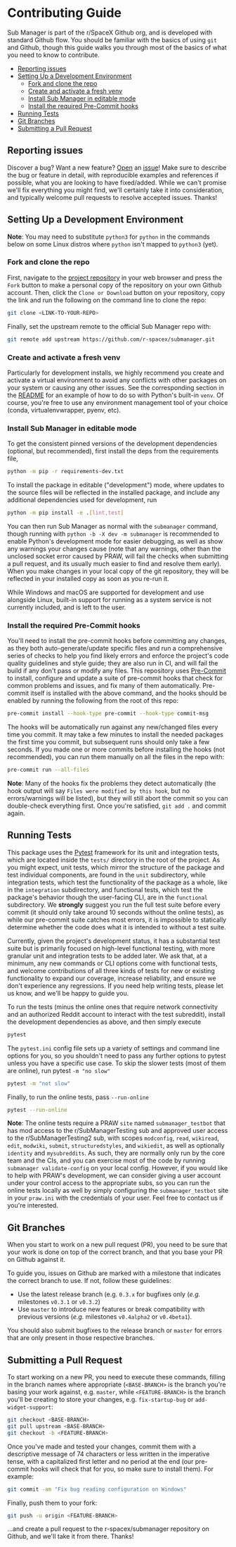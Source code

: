 # Contributing Guide

Sub Manager is part of the r/SpaceX Github org, and is developed with standard Github flow.
You should be familiar with the basics of using ``git`` and Github, though this guide walks you through most of the basics of what you need to know to contribute.



<!-- markdownlint-disable -->
<!-- START doctoc generated TOC please keep comment here to allow auto update -->
<!-- DON'T EDIT THIS SECTION, INSTEAD RE-RUN doctoc TO UPDATE -->

- [Reporting issues](#reporting-issues)
- [Setting Up a Development Environment](#setting-up-a-development-environment)
  - [Fork and clone the repo](#fork-and-clone-the-repo)
  - [Create and activate a fresh venv](#create-and-activate-a-fresh-venv)
  - [Install Sub Manager in editable mode](#install-sub-manager-in-editable-mode)
  - [Install the required Pre-Commit hooks](#install-the-required-pre-commit-hooks)
- [Running Tests](#running-tests)
- [Git Branches](#git-branches)
- [Submitting a Pull Request](#submitting-a-pull-request)

<!-- END doctoc generated TOC please keep comment here to allow auto update -->
<!-- markdownlint-restore -->



## Reporting issues

Discover a bug?
Want a new feature?
[Open](https://github.com/r-spacex/submanager/issues/new/choose) an [issue](https://github.com/r-spacex/submanager/issues)!
Make sure to describe the bug or feature in detail, with reproducible examples and references if possible, what you are looking to have fixed/added.
While we can't promise we'll fix everything you might find, we'll certainly take it into consideration, and typically welcome pull requests to resolve accepted issues.
Thanks!



## Setting Up a Development Environment

**Note**: You may need to substitute ``python3`` for ``python`` in the commands below on some Linux distros where ``python`` isn't mapped to ``python3`` (yet).

### Fork and clone the repo

First, navigate to the [project repository](https://github.com/r-spacex/submanager) in your web browser and press the ``Fork`` button to make a personal copy of the repository on your own Github account.
Then, click the ``Clone or Download`` button on your repository, copy the link and run the following on the command line to clone the repo:

```bash
git clone <LINK-TO-YOUR-REPO>
```

Finally, set the upstream remote to the official Sub Manager repo with:

```bash
git remote add upstream https://github.com/r-spacex/submanager.git
```


### Create and activate a fresh venv

Particularly for development installs, we highly recommend you create and activate a virtual environment to avoid any conflicts with other packages on your system or causing any other issues.
See the corresponding section in the [README](https://github.com/r-spacex/submanager/blob/master/README.md) for an example of how to do so with Python's built-in ``venv``.
Of course, you're free to use any environment management tool of your choice (conda, virtualenvwrapper, pyenv, etc).


### Install Sub Manager in editable mode

To get the consistent pinned versions of the development dependencies (optional, but recommended), first install the deps from the requirements file,

```bash
python -m pip -r requirements-dev.txt
```

To install the package in editable ("development") mode, where updates to the source files will be reflected in the installed package, and include any additional dependencies used for development, run

```bash
python -m pip install -e .[lint,test]
```

You can then run Sub Manager as normal with the ``submanager`` command, though running with ``python -b -X dev -m submanager`` is recommended to enable Python's development mode for easier debugging, as well as show any warnings your changes cause (note that any warnings, other than the unclosed socket error caused by PRAW, will fail the checks when submitting a pull request, and its usually much easier to find and resolve them early).
When you make changes in your local copy of the git repository, they will be reflected in your installed copy as soon as you re-run it.

While Windows and macOS are supported for development and use alongside Linux, built-in support for running as a system service is not currently included, and is left to the user.


### Install the required Pre-Commit hooks

You'll need to install the pre-commit hooks before committing any changes, as they both auto-generate/update specific files and run a comprehensive series of checks to help you find likely errors and enforce the project's code quality guidelines and style guide; they are also run in CI, and will fail the build if any don't pass or modify any files.
This repository uses [Pre-Commit](https://pre-commit.com/) to install, configure and update a suite of pre-commit hooks that check for common problems and issues, and fix many of them automatically.
Pre-commit itself is installed with the above command, and the hooks should be enabled by running the following from the root of this repo:

```bash
pre-commit install --hook-type pre-commit --hook-type commit-msg
```

The hooks will be automatically run against any new/changed files every time you commit.
It may take a few minutes to install the needed packages the first time you commit, but subsequent runs should only take a few seconds.
If you made one or more commits before installing the hooks (not recommended), you can run them manually on all the files in the repo with:

```bash
pre-commit run --all-files
```

**Note**: Many of the hooks fix the problems they detect automatically (the hook output will say ``Files were modified by this hook``, but no errors/warnings will be listed), but they will still abort the commit so you can double-check everything first.
Once you're satisfied, ``git add .`` and commit again.



## Running Tests

This package uses the [Pytest](https://pytest.org) framework for its unit and integration tests, which are located inside the ``tests/`` directory in the root of the project.
As you might expect, unit tests, which mirror the structure of the package and test individual components, are found in the ``unit`` subdirectory, while integration tests, which test the functionality of the package as a whole, like in the ``integration`` subdirectory, and functional tests, which test the package's behavior though the user-facing CLI, are in the ``functional`` subdirectory.
We **strongly** suggest you run the full test suite before every commit (it should only take around 10 seconds without the online tests), as while our pre-commit suite catches most errors, it is impossible to statically determine whether the code does what it is intended to without a test suite.

Currently, given the project's development status, it has a substantial test suite but is primarily focused on high-level functional testing, with more granular unit and integration tests to be added later.
We ask that, at a minimum, any new commands or CLI options come with functional tests, and welcome contributions of all three kinds of tests for new or existing functionality to expand our coverage, increase reliability, and ensure we don't experience any regressions.
If you need help writing tests, please let us know, and we'll be happy to guide you.

To run the tests (minus the online ones that require network connectivity and an authorized Reddit account to interact with the test subreddit), install the development dependencies as above, and then simply execute

```bash
pytest
```

The ``pytest.ini`` config file sets up a variety of settings and command line options for you, so you shouldn't need to pass any further options to pytest unless you have a specific use case.
To skip the slower tests (most of them are online), run pytest ``-m "no slow"``

```bash
pytest -m "not slow"
```

Finally, to run the online tests, pass ``--run-online``

```bash
pytest --run-online
```

**Note**: The online tests require a PRAW ``site`` named ``submanager_testbot`` that has mod access to the r/SubManagerTesting sub and approved user access to the r/SubManagerTesting2 sub, with scopes ``modconfig``, ``read``, ``wikiread``, ``edit``, ``modwiki``, ``submit``, ``structuredstyles``, and ``wikiedit``, as well as optionally ``identity`` and ``mysubreddits``.
As such, they are normally only run by the core team and the CIs, and you can exercise most of the code by running ``submanager validate-config`` on your local config.
However, if you would like to help with PRAW's development, we can consider giving a user account under your control access to the appropriate subs, so you can run the online tests locally as well by simply configuring the ``submanager_testbot`` site in your ``praw.ini`` with the credentials of your user.
Feel free to contact us if you're interested.



## Git Branches

When you start to work on a new pull request (PR), you need to be sure that your work is done on top of the correct branch, and that you base your PR on Github against it.

To guide you, issues on Github are marked with a milestone that indicates the correct branch to use.
If not, follow these guidelines:

* Use the latest release branch (e.g. ``0.3.x`` for bugfixes only (*e.g.* milestones ``v0.3.1`` or ``v0.3.2``)
* Use ``master`` to introduce new features or break compatibility with previous versions (*e.g.* milestones ``v0.4alpha2`` or ``v0.4beta1``).

You should also submit bugfixes to the release branch or ``master`` for errors that are only present in those respective branches.



## Submitting a Pull Request

To start working on a new PR, you need to execute these commands, filling in the branch names where appropriate (``<BASE-BRANCH>`` is the branch you're basing your work against, e.g. ``master``, while ``<FEATURE-BRANCH>`` is the branch you'll be creating to store your changes, e.g. ``fix-startup-bug`` or ``add-widget-support``:

```bash
git checkout <BASE-BRANCH>
git pull upstream <BASE-BRANCH>
git checkout -b <FEATURE-BRANCH>
```

Once you've made and tested your changes, commit them with a descriptive message of 74 characters or less written in the imperative tense, with a capitalized first letter and no period at the end (our pre-commit hooks will check that for you, so make sure to install them).
For example:

```bash
git commit -am "Fix bug reading configuration on Windows"
```

Finally, push them to your fork:

```bash
git push -u origin <FEATURE-BRANCH>
```

...and create a pull request to the r-spacex/submanager repository on Github, and we'll take it from there.
Thanks!
